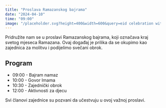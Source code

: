 ```yaml
---
title: "Proslava Ramazanskog bajrama"
date: "2024-04-10"
time: "09:00"
image: "/placeholder.svg?height=400&width=600&query=eid celebration with diverse community"
---
```


Pridružite nam se u proslavi Ramazanskog bajrama, koji označava kraj svetog mjeseca Ramazana. Ovaj događaj je prilika da se okupimo kao zajednica za molitvu i podijelimo svečani obrok.

## Program

- 09:00 - Bajram namaz
- 10:00 - Govor Imama
- 10:30 - Zajednički obrok
- 12:00 - Aktivnosti za djecu

Svi članovi zajednice su pozvani da učestvuju u ovoj važnoj proslavi.
